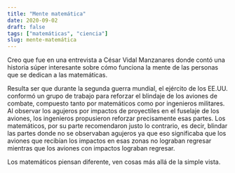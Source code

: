 ```yaml
---
title: "Mente matemática"
date: 2020-09-02
draft: false
tags: ["matemáticas", "ciencia"]
slug: mente-matemática
---
```

Creo que fue en una entrevista a César Vidal Manzanares donde contó una historia súper interesante sobre cómo funciona la mente de las personas que se dedican a las matemáticas.

Resulta ser que durante la segunda guerra mundial, el ejército de los EE.UU. conformó un grupo de trabajo para reforzar el blindaje de los aviones de combate, compuesto tanto por matemáticos como por ingenieros militares. Al observar los agujeros por impactos de proyectiles en el fuselaje de los aviones, los ingenieros propusieron reforzar precisamente esas partes. Los matemáticos, por su parte recomendaron justo lo contrario, es decir, blindar las partes donde no se observaban agujeros ya que eso significaba que los aviones que recibían los impactos en esas zonas no lograban regresar mientras que los aviones con impactos lograban regresar.

Los matemáticos piensan diferente, ven cosas más allá de la simple vista.
